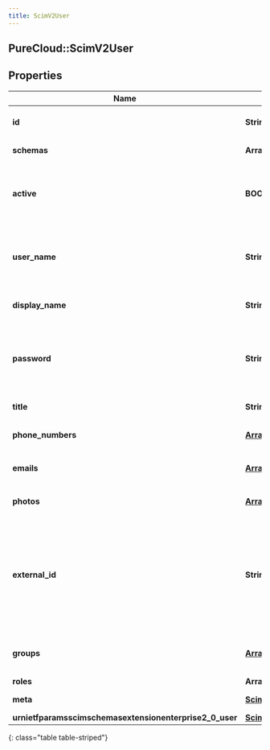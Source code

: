 ```yaml
---
title: ScimV2User
---
```

## PureCloud::ScimV2User

## Properties

|Name | Type | Description | Notes|
|------------ | ------------- | ------------- | -------------|
| **id** | **String** | SCIM Resource identifier | [optional] |
| **schemas** | **Array&lt;String&gt;** | schemas supported | [optional] |
| **active** | **BOOLEAN** | Indicates whether the user&#39;s administrative status is active. | [optional] |
| **user_name** | **String** | The user&#39;s PureCloud email address. Must be unique. | [optional] |
| **display_name** | **String** | The display name for the user. | [optional] |
| **password** | **String** | A new password for a PureCloud user. Does not return an existing password. | [optional] |
| **title** | **String** | The user&#39;s title. | [optional] |
| **phone_numbers** | [**Array&lt;ScimPhoneNumber&gt;**](ScimPhoneNumber.html) | A list of the user&#39;s phone numbers. | [optional] |
| **emails** | [**Array&lt;ScimEmail&gt;**](ScimEmail.html) | A list of the user&#39;s email addresses. | [optional] |
| **photos** | [**Array&lt;Photo&gt;**](Photo.html) | A list of the user&#39;s photos. | [optional] |
| **external_id** | **String** | The external ID of the user. Set by the provisioning client. caseExact is set to true. mutability is set to readWrite. | [optional] |
| **groups** | [**Array&lt;ScimV2GroupReference&gt;**](ScimV2GroupReference.html) | A list of groups that the user is a member of. | [optional] |
| **roles** | **Array&lt;String&gt;** | Roles | [optional] |
| **meta** | [**ScimMetadata**](ScimMetadata.html) | Resource SCIM meta | [optional] |
| **urnietfparamsscimschemasextensionenterprise2_0_user** | [**ScimV2EnterpriseUser**](ScimV2EnterpriseUser.html) |  | [optional] |
{: class="table table-striped"}


